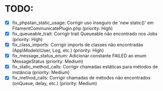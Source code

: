 # TODO:

- [x] fix_phpstan_static_usage: Corrigir uso inseguro de 'new static()' em FilamentCommunicatePlugin.php (priority: High)
- [x] fix_queueable_trait: Corrigir trait Queueable não encontrado nos Jobs (priority: High)
- [x] fix_class_imports: Corrigir imports de classes não encontradas (App\Models\User, Log, etc.) (priority: High)
- [x] fix_message_status_enum: Adicionar constante FAILED ao enum MessageStatus (priority: Medium)
- [x] fix_static_method_calls: Corrigir chamadas estáticas para métodos de instância (priority: Medium)
- [x] fix_method_calls: Corrigir chamadas de métodos não encontrados (onQueue, delay, etc.) (priority: Medium)
